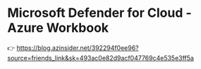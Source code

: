 # Microsoft Defender for Cloud - Azure Workbook

👉 https://blog.azinsider.net/392294f0ee96?source=friends_link&sk=493ac0e82d9acf047769c4e535e3ff5a
